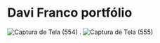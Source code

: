 # Davi Franco portfólio
![Captura de Tela (554)](https://github.com/DabiLiam/Tcc-V.2/assets/130109019/b961bd28-e525-46ec-8ecb-b196e4b9b955)
.
![Captura de Tela (555)](https://github.com/DabiLiam/Tcc-V.2/assets/130109019/7b1fba6d-8c7a-4a90-9cbd-8c83d0087cdd)
